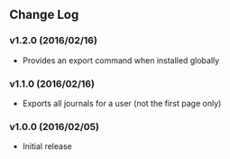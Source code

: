 ## Change Log

### v1.2.0 (2016/02/16)
- Provides an export command when installed globally

### v1.1.0 (2016/02/16)
- Exports all journals for a user (not the first page only)

### v1.0.0 (2016/02/05)
- Initial release
